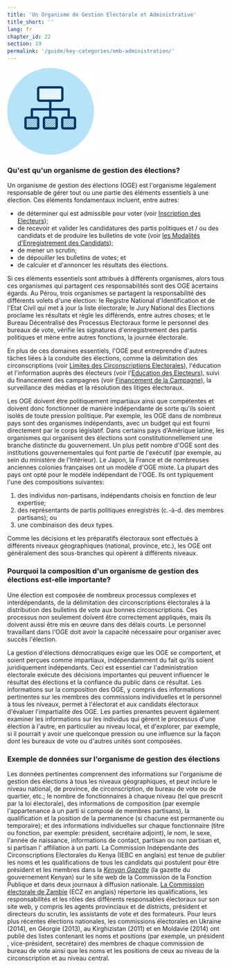 ```yaml
---
title: 'Un Organisme de Gestion Electorale et Administrative'
title_short: ''
lang: fr
chapter_id: 22
section: 19
permalink: '/guide/key-categories/emb-administration/'
---
```


![Un Organisme de Gestion Electorale et Administrative](/assets/images/inventory/categories/election-management-body-and-administration.png)

### Qu'est qu'un organisme de gestion des élections?

Un organisme de gestion des élections (OGE) est l'organisme légalement responsable de gérer tout ou une partie des éléments essentiels à une élection. Ces éléments fondamentaux incluent, entre autres:

- de déterminer qui est admissible pour voter (voir [Inscription des Electeurs](/fr/guide/key-categories/voter-registration/));
- de recevoir et valider les candidatures des partis politiques et / ou des candidats et de produire les bulletins de vote (voir [les Modalités d'Enregistrement des Candidats](/fr/guide/key-categories/ballot-qualification/));
- de mener un scrutin;
- de dépouiller les bulletins de votes; et
- de calculer et d'annoncer les résultats des élections.

Si ces éléments essentiels sont attribués à différents organismes, alors tous ces organismes qui partagent ces responsabilités sont des OGE àcertains égards. Au Pérou, trois organismes se partagent la responsabilité des différents volets d'une élection: le Registre National d'Identification et de l'Etat Civil qui met à jour la liste électorale; le Jury National des Elections proclame les résultats et règle les différends, entre autres choses; et le Bureau Décentralisé des Processus Electoraux forme le personnel des bureaux de vote, vérifie les signatures d'enregistrement des partis politiques et mène entre autres fonctions, la journée électorale.

En plus de ces domaines essentiels, l'OGE peut entreprendre d'autres tâches liées à la conduite des élections, comme la délimitation des circonscriptions (voir [Limites des Circonscriptions Electorales](/fr/guide/key-categories/electoral-boundaries/)), l'éducation et l'information auprès des électeurs (voir l'[Education des Electeurs](/fr/guide/key-categories/voter-education/)), suivi du financement des campagnes (voir [Financement de la Campagne](/fr/guide/key-categories/campaign-finance/)), la surveillance des médias et la résolution des litiges électoraux.

Les OGE doivent être politiquement impartiaux ainsi que compétentes et doivent donc fonctionner de manière indépendante de sorte qu'ils soient isolés de toute pression politique. Par exemple, les OGE dans de nombreux pays sont des organismes indépendants, avec un budget qui est fourni directement par le corps législatif. Dans certains pays d'Amérique latine, les organismes qui organisent des élections sont constitutionnellement une branche distincte du gouvernement. Un plus petit nombre d'OGE sont des institutions gouvernementales qui font partie de l'exécutif (par exemple, au sein du ministère de l'Intérieur). Le Japon, la France et de nombreuses anciennes colonies françaises ont un modèle d'OGE mixte. La plupart des pays ont opté pour le modèle indépendant de l'OGE. Ils ont typiquement l'une des compositions suivantes:

1.  des individus non-partisans, indépendants choisis en fonction de leur expertise;
2.  des représentants de partis politiques enregistrés (c.-à-d. des membres partisans); ou
3.  une combinaison des deux types.

Comme les décisions et les préparatifs électoraux sont effectués à différents niveaux géographiques (national, province, etc.), les OGE ont généralement des sous-branches qui opèrent à différents niveaux.

### Pourquoi la composition d'un organisme de gestion des élections est-elle importante?

Une élection est composée de nombreux processus complexes et interdépendants, de la délimitation des circonscriptions électorales à la distribution des bulletins de vote aux bonnes circonscriptions. Ces processus non seulement doivent être correctement appliqués, mais ils doivent aussi être mis en œuvre dans des délais courts. Le personnel travaillant dans l'OGE doit avoir la capacité nécessaire pour organiser avec succès l'élection.

La gestion d'élections démocratiques exige que les OGE se comportent, et soient perçues comme impartiaux, indépendamment du fait qu'ils soient juridiquement indépendants. Ceci est essentiel car l'administration électorale exécute des décisions importantes qui peuvent influencer le résultat des élections et la confiance du public dans ce résultat. Les informations sur la composition des OGE, y compris des informations pertinentes sur les membres des commissions individuelles et le personnel à tous les niveaux, permet à l'électorat et aux candidats électoraux d'évaluer l'impartialité des OGE. Les parties prenantes peuvent également examiner les informations sur les individus qui gèrent le processus d'une élection à l'autre, en particulier au niveau local, et d'explorer, par exemple, si il pourrait y avoir une quelconque pression ou une influence sur la façon dont les bureaux de vote ou d'autres unités sont composées.

### Exemple de données sur l'organisme de gestion des élections

Les données pertinentes comprennent des informations sur l'organisme de gestion des élections à tous les niveaux géographiques, et peut inclure le niveau national, de province, de circonscription, de bureau de vote ou de quartier, etc.; le nombre de fonctionnaires à chaque niveau (tel que prescrit par la loi électorale), des informations de composition (par exemple l'appartenance à un parti si composé de membres partisans), la qualification et la position de la permanence (si chacune est permanente ou temporaire); et des informations individuelles sur chaque fonctionnaire (titre ou fonction, par exemple: président, secrétaire adjoint), le nom, le sexe, l'année de naissance, informations de contact, partisan ou non partisan et, si partisan l' affiliation à un parti. La Commission Indépendante des Circonscriptions Electorales du Kenya (IEBC en anglais) est tenue de publier les noms et les qualifications de tous les candidats qui postulent pour être président et les membres dans la [_Kenyan Gazette_](http://kenyalaw.org/kenya_gazette/gazette/volume/OTQx/Vol.%20CXV%20-%20No.%2078) (la gazette du gouvernement Kenyan) sur le site web de la Commission de la Fonction Publique et dans deux journaux à diffusion nationale. [La Commission électorale de Zambie](http://www.elections.org.zm/) (ECZ en anglais) répertorie les qualifications, les responsabilités et les rôles des différents responsables électoraux sur son site web, y compris les agents provinciaux et de districts, président et directeurs du scrutin, les assistants de vote et des formateurs. Pour leurs plus récentes élections nationales, les commissions électorales en Ukraine (2014), en Géorgie (2013), au Kirghizistan (2011) et en Moldavie (2014) ont publié des listes contenant les noms et positions (par exemple, un président , vice-président, secrétaire) des membres de chaque commission de bureau de vote ainsi que les noms et les positions de ceux au niveau de la circonscription et au niveau central.

